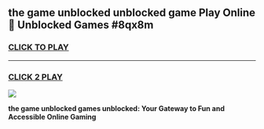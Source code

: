 
## the game unblocked unblocked game Play Online 👋 Unblocked Games #8qx8m
<h3>
<a href="https://premium.freeplayer.one?title=the_game_unblocked&ref=21F">CLICK TO PLAY</a></h3>
<hr>

<h3>
<a href="https://premium.freeplayer.one?title=the_game_unblocked&ref=21F">CLICK 2 PLAY</a>
  
</h3>

<a href="https://premium.freeplayer.one?title=the_game_unblocked&ref=21F/"><img src="https://clearcache.store/games.png"></a>


**the game unblocked games unblocked: Your Gateway to Fun and Accessible Online Gaming**

